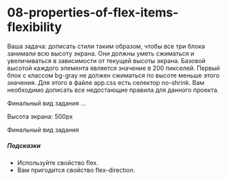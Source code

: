 # 08-properties-of-flex-items-flexibility

Ваша задача: дописать стили таким образом, чтобы все три блока занимали всю высоту экрана. Они должны уметь сжиматься и увеличиваться в зависимости от текущей высоты экрана. Базовой высотой каждого элемента является значение в 200 пикселей. Первый блок с классом bg-gray не должен сжиматься по высоте меньше этого значения. Для этого в файле app.css есть селектор no-shrink. Вам необходимо дописать все недостающие правила для данного проекта.

Финальный вид задания ...

Высота экрана: 500px

Финальный вид задания

##### Подсказки

* Используйте свойство flex.
* Вам пригодится свойство flex-direction.
